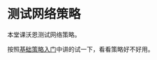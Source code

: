 # 测试网络策略

本堂课沃恩测试网络策略。

按照[基础策略入门](../../../04%E5%AE%89%E5%85%A8/03策略入门/02K8S策略/03K8S策略，基础教程.md)中讲的试一下，看看策略好不好用。